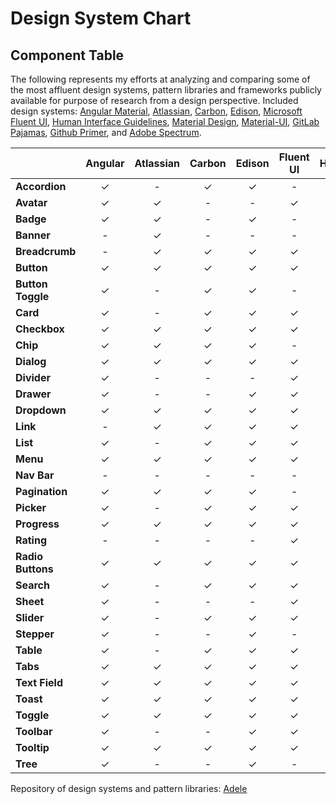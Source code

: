 # Design System Chart

## Component Table

The following represents my efforts at analyzing and comparing some of the most affluent design systems, pattern libraries and frameworks publicly available for purpose of research from a design perspective. Included design systems: [Angular Material](https://material.angular.io/), [Atlassian](https://atlassian.design/), [Carbon](https://www.carbondesignsystem.com/), [Edison](https://edisondesignsystem.com/), [Microsoft Fluent UI](https://developer.microsoft.com/en-us/fluentui#/), [Human Interface Guidelines](https://developer.apple.com/design/human-interface-guidelines/), [Material Design](https://material.io/), [Material-UI](https://material-ui.com/), [GitLab Pajamas](https://design.gitlab.com/), [Github Primer](https://primer.style/css/), and [Adobe Spectrum](https://spectrum.adobe.com/).

|  | Angular | Atlassian | Carbon |  Edison | Fluent UI | HIG | Material | Material-UI | Pajamas | Primer | Specrum |
| :--- | :---: | :---: | :---: | :---: | :---: | :---: | :---: | :---: | :---: | :---: | :---: |
| **Accordion** | ✓ | - | ✓ | ✓ | - | - | - | ✓ | ✓ | - | - |
| **Avatar** | ✓ | ✓ | - | - | ✓ | - | - | ✓ | ✓ | ✓ | ✓ |
| **Badge** | ✓ | ✓ | - | ✓ | - | - | - | ✓ | ✓ | - | - |
| **Banner** | - | ✓ | - | - | - | - | ✓ | ✓ | ✓ | - | - |
| **Breadcrumb** | - | ✓ | ✓ | ✓ | ✓ | - | - | ✓ | ✓ | ✓ | ✓ |
| **Button** | ✓ | ✓ | ✓ | ✓ | ✓ | - | ✓ | ✓ | ✓ | ✓ | ✓ |
| **Button** **Toggle** | ✓ | - | ✓ | ✓ | - | - | ✓ | ✓ | ✓ | ✓ | - |
| **Card** | ✓ | - | ✓ | ✓ | ✓ | - | ✓ | ✓ | ✓ | ✓ | - |
| **Checkbox** | ✓ | ✓ | ✓ | ✓ | ✓ | - | ✓ | ✓ | ✓ | ✓ | ✓ |
| **Chip** | ✓ | ✓ | ✓ | ✓ | - | - | ✓ | ✓ | ✓ | ✓ | ✓ |
| **Dialog** | ✓ | ✓ | ✓ | ✓ | ✓ | - | ✓ | ✓ | ✓ | ✓ | ✓ |
| **Divider** | ✓ | - | - | - | ✓ | - | ✓ | ✓ | - | - | ✓ |
| **Drawer** | ✓ | - | - | ✓ | ✓ | - | ✓ | ✓ | ✓ | - | ✓ |
| **Dropdown** | ✓ | ✓ | ✓ | ✓ | ✓ | - | ✓ | ✓ | ✓ | ✓ | ✓ |
| **Link** | - | ✓ | ✓ | ✓ | ✓ | - | - | ✓ | ✓ | ✓ | ✓ |
| **List** | ✓ | - | ✓ | ✓ | ✓ | - | ✓ | ✓ | ✓ | - | - |
| **Menu** | ✓ | ✓ | ✓ | ✓ | ✓ | - | ✓ | ✓ | - | ✓ | - |
| **Nav Bar** | - | - | - | - | - | - | ✓ | ✓ | - | ✓ | - |
| **Pagination** | ✓ | ✓ | ✓ | ✓ | - | - | - | ✓ | ✓ | ✓ | - |
| **Picker** | ✓ | - | ✓ | ✓ | ✓ | - | ✓ | ✓ | ✓ | - | ✓ |
| **Progress** | ✓ | ✓ | ✓ | ✓ | ✓ | - | ✓ | ✓ | ✓ | ✓ | ✓ |
| **Rating** | - | - | - | - | ✓ | ✓ | - | ✓ | - | - | ✓ |
| **Radio Buttons** | ✓ | ✓ | ✓ | ✓ | ✓ | - | ✓ | ✓ | ✓ | ✓ | ✓ |
| **Search** | ✓ | - | ✓ | ✓ | ✓ | - | - | ✓ | ✓ | ✓ | ✓ |
| **Sheet** | ✓ | - | - | - | ✓ | - | ✓ | - | - | - | - |
| **Slider** | ✓ | - | ✓ | ✓ | ✓ | - | ✓ | ✓ | - | - | ✓ |
| **Stepper** | ✓ | - | - | ✓ | - | - | - | ✓ | - | ✓ | - |
| **Table** | ✓ | - | ✓ | ✓ | ✓ | - | ✓ | ✓ | ✓ | ✓ | - |
| **Tabs** | ✓ | ✓ | ✓ | ✓ | ✓ | - | ✓ | ✓ | ✓ | ✓ | ✓ |
| **Text Field** | ✓ | ✓ | ✓ | ✓ | ✓ | - | ✓ | ✓ | ✓ | ✓ | ✓ |
| **Toast** | ✓ | ✓ | ✓ | ✓ | ✓ | - | ✓ | ✓ | ✓ | ✓ | ✓ |
| **Toggle** | ✓ | ✓ | ✓ | ✓ | ✓ | - | ✓ | ✓ | ✓ | - | ✓ |
| **Toolbar** | ✓ | - | - | ✓ | ✓ | - | ✓ | - | - | ✓ | ✓ |
| **Tooltip** | ✓ | ✓ | ✓ | ✓ | ✓ | - | ✓ | ✓ | ✓ | ✓ | ✓ |
| **Tree** | ✓ | - | - | ✓ | - | - | - | ✓ | ✓ | - | - |

Repository of design systems and pattern libraries: [Adele](http://adele.uxpin.com/)


